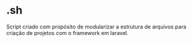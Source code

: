 # .sh

Script criado com propósito de modularizar a estrutura de arquivos para criação de projetos com o framework em laravel.

